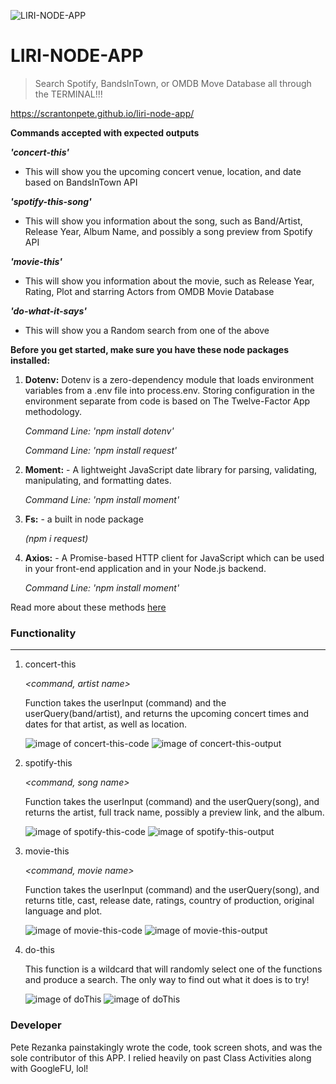<img src="assets\movie-music.jpg" title="LIRI-NODE-APP" alt="LIRI-NODE-APP"></a>

# LIRI-NODE-APP

> Search Spotify, BandsInTown, or OMDB Move Database all through the TERMINAL!!!

https://scrantonpete.github.io/liri-node-app/

**Commands accepted with expected outputs**

**_'concert-this'_**

- This will show you the upcoming concert venue, location, and date based on BandsInTown API

**_'spotify-this-song'_**

- This will show you information about the song, such as Band/Artist, Release Year, Album Name, and possibly a song preview from Spotify API

**_'movie-this'_**

- This will show you information about the movie, such as Release Year, Rating, Plot and starring Actors from OMDB Movie Database

**_'do-what-it-says'_**

- This will show you a Random search from one of the above

**Before you get started, make sure you have these node packages installed:**

1. **Dotenv:** Dotenv is a zero-dependency module that loads environment variables from a .env file into process.env. Storing configuration in the environment separate from code is based on The Twelve-Factor App methodology.

   _Command Line: 'npm install dotenv'_

   _Command Line: 'npm install request'_

2) **Moment:** - A lightweight JavaScript date library for parsing, validating, manipulating, and formatting dates.

   _Command Line: 'npm install moment'_

3) **Fs:** - a built in node package

   _(npm i request)_

4) **Axios:** - A Promise-based HTTP client for JavaScript which can be used in your front-end application and in your Node.js backend.

   _Command Line: 'npm install moment'_

Read more about these methods [here](https://www.npmjs.com/)

### Functionality

---

1. concert-this

   _<command, artist name>_

   Function takes the userInput (command) and the userQuery(band/artist), and returns the upcoming concert times and dates for that artist, as well as location.

   ![image of concert-this-code](/assets/concert-this-code.png)
   ![image of concert-this-output](/assets/concert-this-output.png)

2. spotify-this

   _<command, song name>_

   Function takes the userInput (command) and the userQuery(song), and returns the artist, full track name, possibly a preview link, and the album.

   ![image of spotify-this-code](/assets/spotify-this-song-code.png)
   ![image of spotify-this-output](/assets/spotify-this-song-output.png)

3. movie-this

   _<command, movie name>_

   Function takes the userInput (command) and the userQuery(song), and returns title, cast, release date, ratings, country of production, original language and plot.

   ![image of movie-this-code](/assets/movie-this-code.png)
   ![image of movie-this-output](/assets/movie-this-output.png)

4. do-this

   _<command>_

   This function is a wildcard that will randomly select one of the functions and produce a search. The only way to find out what it does is to try!


    ![image of doThis](/assets/do-what-it-says-code.png)
    ![image of doThis](/assets/do-what-it-says-output.png)

### Developer

Pete Rezanka painstakingly wrote the code, took screen shots, and was the sole contributor of this APP. I relied heavily on past Class Activities along with GoogleFU, lol!
